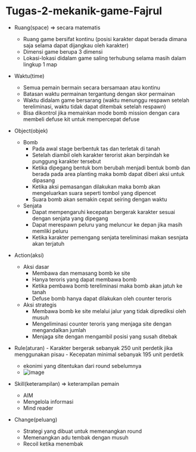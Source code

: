 # Tugas-2-mekanik-game-Fajrul

- Ruang(space) => secara matematis
	- Ruang game bersifat kontinu (posisi karakter dapat berada dimana saja selama dapat dijangkau oleh karakter)
	- Dimensi game berupa 3 dimensi
	- Lokasi-lokasi didalam game saling terhubung selama masih dalam lingkup 1 map
- Waktu(time)
	- Semua pemain bermain secara bersamaan atau kontinu
	- Batasan waktu permainan tergantung dengan skor permainan
	- Waktu didalam game bersarang (waktu menunggu respawn setelah tereliminasi, waktu tidak dapat ditembak setelah respawn)
	- Bisa dikontrol jika memainkan mode bomb mission dengan cara membeli defuse kit untuk mempercepat defuse

- Object(objek)
	- Bomb
		- Pada awal stage berbentuk tas dan terletak di tanah
		- Setelah diambil oleh karakter terorist akan berpindah ke punggung karakter tersebut
		- Ketika dipegang bentuk bom berubah menjadi bentuk bomb dan berada pada area planting maka bomb dapat diberi aksi untuk dipasang
		- Ketika aksi pemasangan dilakukan maka bomb akan mengeluarkan suara seperti tombol yang dipencet
		- Suara bomb akan semakin cepat seiring dengan waktu
	- Senjata
		- Dapat mempengaruhi kecepatan bergerak karakter sesuai dengan senjata yang dipegang
		- Dapat merespawn peluru yang meluncur ke depan jika masih memliki peluru
		- Ketika karakter pemengang senjata tereliminasi makan sesnjata akan terjatuh
- Action(aksi)
	- Aksi dasar
		- Membawa dan memasang bomb ke site 
		- Hanya teroris yang dapat membawa bomb
		- Ketika pembawa bomb tereliminasi maka bomb akan jatuh ke tanah
		- Defuse bomb hanya dapat dilakukan oleh counter teroris
	- Aksi strategis
		- Membawa bomb ke site melalui jalur yang tidak diprediksi oleh musuh
		- Mengeliminasi counter teroris yang menjaga site dengan mengandalkan jumlah
		- Menjaga site dengan mengambil posisi yang susah ditebak
- Rule(aturan)
		- Karakter bergerak sebanyak 250 unit perdetik jika menggunakan pisau
		- Kecepatan minimal sebanyak 195 unit perdetik
    - ekonimi yang ditentukan dari round sebelumnya
    - ![image](https://user-images.githubusercontent.com/38638257/223932618-8f6ece96-1ed7-407f-82d0-b0481becd2b7.png)

- Skill(keterampilan) => keterampilan pemain
	- AIM
	- Mengelola informasi
	- Mind reader
- Change(peluang) 
	- Strategi yang dibuat untuk memenangkan round
	- Memenangkan adu tembak dengan musuh
  - Recoil ketika menembak
